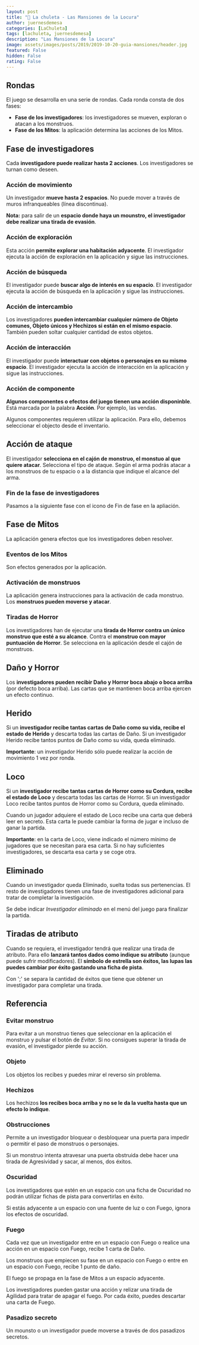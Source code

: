 ```yaml
---
layout: post
title: "🥩 La chuleta - Las Mansiones de la Locura"
author: juernesdemesa
categories: [LaChuleta]
tags: [lachuleta, juernesdemesa]
description: "Las Mansiones de la Locura"
image: assets/images/posts/2019/2019-10-20-guia-mansiones/header.jpg
featured: False
hidden: False
rating: False
---
```


## Rondas

El juego se desarrolla en una serie de rondas. Cada ronda consta de dos fases:

- **Fase de los investigadores**: los investigadores se mueven, exploran o atacan a los monstruos.
- **Fase de los Mitos**: la aplicación determina las acciones de los Mitos.

## Fase de investigadores

Cada **investigadore puede realizar hasta 2 acciones**. Los investigadores se turnan como deseen.

### Acción de movimiento

Un investigador **mueve hasta 2 espacios**. No puede mover a través de muros infranqueables (línea discontinua).

**Nota:** para salir de un **espacio donde haya un mounstro, el investigador debe realizar una tirada de evasión**.

### Acción de exploración

Esta acción **permite explorar una habitación adyacente**. El investigador ejecuta la acción de exploración en la aplicación y sigue las instrucciones.

### Acción de búsqueda

El investigador puede **buscar algo de interés en su espacio**. El investigador ejecuta la acción de búsqueda en la aplicación y sigue las instrucciones.

### Acción de intercambio

Los investigadores **pueden intercambiar cualquier número de Objeto comunes, Objeto únicos y Hechizos si están en el mismo espacio**. También pueden soltar cualquier cantidad de estos objetos.

### Acción de interacción

El investigador puede **interactuar con objetos o personajes en su mismo espacio**. El investigador ejecuta la acción de interacción en la aplicación y sigue las instrucciones.

### Acción de componente

**Algunos componentes o efectos del juego tienen una acción disponinble**. Está marcada por la palabra **Acción**. Por ejemplo, las vendas.

Algunos componentes requieren utilizar la aplicación. Para ello, debemos seleccionar el objecto desde el inventario.

## Acción de ataque

El investigador **selecciona en el cajón de monstruo, el monstuo al que quiere atacar**. Selecciona el tipo de ataque. Según el arma podrás atacar a los monstruos de tu espacio o a la distancia que indique el alcance del arma.

### Fin de la fase de investigadores

Pasamos a la siguiente fase con el icono de Fin de fase en la apliación.

## Fase de Mitos

La aplicación genera efectos que los investigadores deben resolver.

### Eventos de los Mitos

Son efectos generados por la aplicación.

### Activación de monstruos

La aplicación genera instrucciones para la activación de cada monstruo. Los **monstruos pueden moverse y atacar**.

### Tiradas de Horror

Los investigadores han de ejecutar una **tirada de Horror contra un único monstruo que esté a su alcance**. Contra el **monstruo con mayor puntuación de Horror**. Se selecciona en la aplicación desde el cajón de monstruos.

## Daño y Horror

Los **investigadores pueden recibir Daño y Horror boca abajo o boca arriba** (por defecto boca arriba). Las cartas que se mantienen boca arriba ejercen un efecto continuo.

## Herido

Si un **investigador recibe tantas cartas de Daño como su vida, recibe el estado de Herido** y descarta todas las cartas de Daño. Si un investigador Herido recibe tantos puntos de Daño como su vida, queda eliminado.

**Importante**: un investigador Herido sólo puede realizar la acción de movimiento 1 vez por ronda.

## Loco

Si un **investigador recibe tantas cartas de Horror como su Cordura, recibe el estado de Loco** y descarta todas las cartas de Horror. Si un investigador Loco recibe tantos puntos de Horror como su Cordura, queda eliminado.

Cuando un jugador adquiere el estado de Loco recibe una carta que deberá leer en secreto. Esta carta le puede cambiar la forma de jugar e incluso de ganar la partida.

**Importante**: en la carta de Loco, viene indicado el número mínimo de jugadores que se necesitan para esa carta. Si no hay suficientes investigadores, se descarta esa carta y se coge otra.

## Eliminado

Cuando un investigador queda Eliminado, suelta todas sus pertenencias. El resto de investigadores tienen una fase de investigadores adicional para tratar de completar la investigación.

Se debe indicar _Investigador eliminado_ en el menú del juego para finalizar la partida.

## Tiradas de atributo

Cuando se requiera, el investigador tendrá que realizar una tirada de atributo. Para ello **lanzará tantos dados como indique su atributo** (aunque puede sufrir modificadores). El **símbolo de estrella son éxitos, las lupas las puedes cambiar por éxito gastando una ficha de pista**.

Con ';' se separa la cantidad de éxitos que tiene que obtener un investigador para completar una tirada.

## Referencia

### Evitar monstruo

Para evitar a un monstruo tienes que seleccionar en la aplicación el monstruo y pulsar el botón de _Evitar_. Si no consigues superar la tirada de evasión, el investigador pierde su acción.

### Objeto

Los objetos los recibes y puedes mirar el reverso sin problema.

### Hechizos

Los hechizos **los recibes boca arriba y no se le da la vuelta hasta que un efecto lo indique**.

### Obstrucciones

Permite a un investigador bloquear o desbloquear una puerta para impedir o permitir el paso de monstruos o personajes.

Si un monstruo intenta atravesar una puerta obstruida debe hacer una tirada de Agresividad y sacar, al menos, dos éxitos.

### Oscuridad

Los investigadores que estén en un espacio con una ficha de Oscuridad no podrán utilizar fichas de pista para convertirlas en éxito.

Si estás adyacente a un espacio con una fuente de luz o con Fuego, ignora los efectos de oscuridad.

### Fuego

Cada vez que un investigador entre en un espacio con Fuego o realice una acción en un espacio con Fuego, recibe 1 carta de Daño.

Los monstruos que empiecen su fase en un espacio con Fuego o entre en un espacio con Fuego, recibe 1 punto de daño.

El fuego se propaga en la fase de Mitos a un espacio adyacente.

Los investigadores pueden gastar una acción y relizar una tirada de Agilidad para tratar de apagar el fuego. Por cada éxito, puedes descartar una carta de Fuego.

### Pasadizo secreto

Un mounsto o un investigador puede moverse a través de dos pasadizos secretos.

